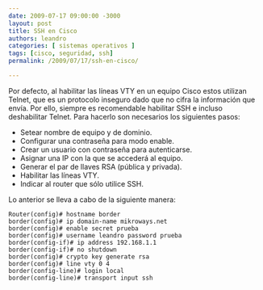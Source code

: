 ```yaml
---
date: 2009-07-17 09:00:00 -3000
layout: post
title: SSH en Cisco
authors: leandro
categories: [ sistemas operativos ]
tags: [cisco, seguridad, ssh]
permalink: /2009/07/17/ssh-en-cisco/

---
```


Por defecto, al habilitar las líneas VTY en un equipo Cisco estos utilizan
Telnet, que es un protocolo inseguro dado que no cifra la información que envía.
Por ello, siempre es recomendable habilitar SSH e incluso deshabilitar Telnet.
Para hacerlo son necesarios los siguientes pasos:<!-- more -->

* Setear nombre de equipo y de dominio.
* Configurar una contraseña para modo enable.
* Crear un usuario con contraseña para autenticarse.
* Asignar una IP con la que se accederá al equipo.
* Generar el par de llaves RSA (pública y privada).
* Habilitar las líneas VTY.
* Indicar al router que sólo utilice SSH.

Lo anterior se lleva a cabo de la siguiente manera:

```
Router(config)# hostname border
border(config)# ip domain-name mikroways.net
border(config)# enable secret prueba
border(config)# username leandro password prueba
border(config-if)# ip address 192.168.1.1
border(config-if)# no shutdown
border(config)# crypto key generate rsa
border(config)# line vty 0 4
border(config-line)# login local
border(config-line)# transport input ssh
```
